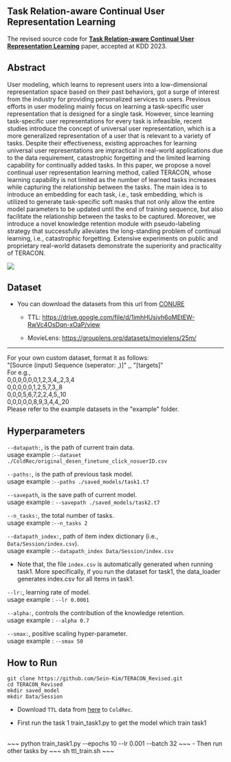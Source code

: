 ## Task Relation-aware Continual User Representation Learning

The revised source code for [**Task Relation-aware Continual User Representation Learning**](https://arxiv.org/abs/2306.01792) paper, accepted at KDD 2023.


## Abstract
User modeling, which learns to represent users into a low-dimensional representation space based on their past behaviors, got a surge of interest from the industry for providing personalized services to users. Previous efforts in user modeling mainly focus on learning a task-specific user representation that is designed for a single task. However, since learning task-specific user representations for every task is infeasible, recent studies introduce the concept of universal user representation, which is a more generalized representation of a user that is relevant to a variety of tasks. Despite their effectiveness, existing approaches for learning universal user representations are impractical in real-world applications due to the data requirement, catastrophic forgetting and the limited learning capability for continually added tasks. In this paper, we propose a novel continual user representation learning method, called TERACON, whose learning capability is not limited as the number of learned tasks increases while capturing the relationship between the tasks. The main idea is to introduce an embedding for each task, i.e., task embedding, which is utilized to generate task-specific soft masks that not only allow the entire model parameters to be updated until the end of training sequence, but also facilitate the relationship between the tasks to be captured. Moreover, we introduce a novel knowledge retention module with pseudo-labeling strategy that successfully alleviates the long-standing problem of continual learning, i.e., catastrophic forgetting. Extensive experiments on public and proprietary real-world datasets demonstrate the superiority and practicality of TERACON. 

![](https://github.com/Sein-Kim/TERACON_Revised/assets/76777494/a30959a2-95a2-414f-a4c2-49c216d728ee)

## Dataset

- You can download the datasets from this url from [CONURE](https://arxiv.org/abs/2009.13724)<br>

  - TTL: https://drive.google.com/file/d/1imhHUsivh6oMEtEW-RwVc4OsDqn-xOaP/view<br>

  - MovieLens: https://grouplens.org/datasets/movielens/25m/

---
For your own custom dataset, format it as follows: <br>
"[Source (input) Sequence (seperator: ,)]" ,, "[targets]" <br>
For e.g.,<br>
0,0,0,0,0,0,1,2,3,4,,2,3,4<br>
0,0,0,0,0,1,2,5,7,3,,8<br>
0,0,0,5,6,7,2,2,4,5,,10<br>
0,0,0,0,0,8,9,3,4,4,,20<br>
Please refer to the example datasets in the "example" folder.

## Hyperparameters

`--datapath:`, is the path of current train data.<br>
usage example :`--dataset ./ColdRec/original_desen_finetune_click_nosuerID.csv`

`--paths:`, is the path of previous task model.<br>
usage example :`--paths ./saved_models/task1.t7`

`--savepath`, is the save path of current model.<br>
usage example : `--savepath ./saved_models/task2.t7`

`--n_tasks:`, the total number of tasks.<br>
usage example :`--n_tasks 2`

`--datapath_index:`, path of item index dictionary (i.e., `Data/Session/index.csv`).<br>
usage example :`--datapath_index Data/Session/index.csv`
- Note that, the file `index.csv` is automatically generated when running task1.
More specifically, if you run the dataset for task1, the data_loader generates index.csv for all items in task1.<br>

`--lr:`, learning rate of model.<br>
usage example : `--lr 0.0001`

`--alpha:`, controls the contribution of the knowledge retention.<br>
usage example : `--alpha 0.7`

`--smax:`, positive scaling hyper-parameter.<br>
usage example : `--smax 50`


## How to Run

~~~
git clone https://github.com/Sein-Kim/TERACON_Revised.git
cd TERACON_Revised
mkdir saved_model
mkdir Data/Session
~~~

- Download `TTL` data from [here](https://drive.google.com/file/d/1imhHUsivh6oMEtEW-RwVc4OsDqn-xOaP/view) to `ColdRec`.

- First run the task 1
train_task1.py
to get the model which train task1
<br>
~~~
python train_task1.py --epochs 10 --lr 0.001 --batch 32
~~~
- Then run other tasks by
~~~
sh ttl_train.sh
~~~
<!-- 

<br>
E.g., if train the tasks of TTL in the paper, learn sequentially<br>

~~~
python train_teracon.py --lr 0.0001 --smax 50 --batch 1024 --datapath "./ColdRec/original_desen_finetune_click_nosuerID.csv' --datapath_index "./Data/Session/index.csv" --paths "./saved_models/task1.t7" --savepath "./saved_models/task2" --n_tasks 2
~~~

<br>

~~~
python train_teracon.py --lr 0.0001 --smax 50 --batch 1024 --datapath "./ColdRec/original_desen_finetune_like_nosuerID.csv' --datapath_index "./Data/Session/index.csv" --paths "./saved_models/task2.t7" --savepath "./saved_models/task3" --n_tasks 3
~~~

<br>

~~~
python train_teracon.py --lr 0.0001 --smax 50 --batch 1024 --datapath "./ColdRec/original_desen_age.csv' --datapath_index "./Data/Session/index.csv" --paths "./saved_models/task3.t7" --savepath "./saved_models/task4" --n_tasks 4
~~~

<br>

~~~
python train_teracon.py --lr 0.0001 --smax 50 --batch 1024 --datapath "./ColdRec/original_desen_gender.csv' --datapath_index "./Data/Session/index.csv" --paths "./saved_models/task4.t7" --savepath "./saved_models/task5" --n_tasks 5
~~~

<br>

~~~
python train_teracon.py --lr 0.0001 --smax 50 --batch 1024 --datapath "./ColdRec/original_desen_lifestatus.csv' --datapath_index "./Data/Session/index.csv" --paths "./saved_models/task5.t7" --savepath "./saved_models/task6" --n_tasks 6
~~~

---
To inference past tasks using current model, use inference_past_tasks.py
<br>
E.g., if train the tasks of TTL in the paper from task 1 to task 5, then inference the model about task 4.

~~~
python inference_past_tasks.py --datapath "./ColdRec/original_desen_age.csv' --datapath_index "./Data/Session/index.csv" --paths "./saved_models/task5.t7" --n_tasks 5 --inference_task 4
~~~ 
-->

## Backbone network Code
- The data_loder code and basic backbone network are refered to<br>

  - https://github.com/yuangh-x/2022-NIPS-Tenrec

  - https://github.com/syiswell/NextItNet-Pytorch

### Cite (Bibtex)
- Please refer the following paer, if you find TERACON useful in your research:
  - Kim, Sein and Lee, Namkyeong and Kim, Donghyun and Yang, Minchul and Park, Chanyoung. "Task Relation-aware Continual User Representation Learning." KDD 2023.
  - Bibtex
```
@article{kim2023task,
  title={Task Relation-aware Continual User Representation Learning},
  author={Kim, Sein and Lee, Namkyeong and Kim, Donghyun and Yang, Minchul and Park, Chanyoung},
  journal={arXiv preprint arXiv:2306.01792},
  year={2023}
}
```
